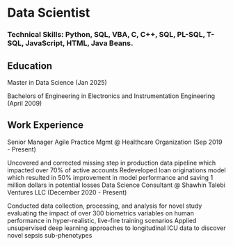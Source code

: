 # Data Scientist
### Technical Skills: Python, SQL, VBA, C, C++, SQL, PL-SQL, T-SQL, JavaScript, HTML, Java Beans.

## Education
Master in Data Science (Jan 2025)

Bachelors of Engineering in Electronics and Instrumentation Engineering (April 2009)

## Work Experience
Senior Manager Agile Practice Mgmt @ Healthcare Organization (Sep 2019 - Present)

Uncovered and corrected missing step in production data pipeline which impacted over 70% of active accounts
Redeveloped loan originations model which resulted in 50% improvement in model performance and saving 1 million dollars in potential losses
Data Science Consultant @ Shawhin Talebi Ventures LLC (December 2020 - Present)

Conducted data collection, processing, and analysis for novel study evaluating the impact of over 300 biometrics variables on human performance in hyper-realistic, live-fire training scenarios
Applied unsupervised deep learning approaches to longitudinal ICU data to discover novel sepsis sub-phenotypes
